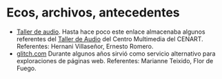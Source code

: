 # Ecos, archivos, antecedentes 

- [Taller de audio](https://cmm.cenart.gob.mx/tallerdeaudio/). Hasta hace poco este enlace almacenaba algunos referentes del [Taller de Audio](https://toplap.org/wiki/Taller_de_Audio) del Centro Multimedia del CENART. Referentes: Hernani Villaseñor, Ernesto Romero. 
- [glitch.com](https://glitch.com/) Durante algunos años sirvió como servicio alternativo para exploraciones de páginas web. Referentes: Marianne Teixido, Flor de Fuego. 